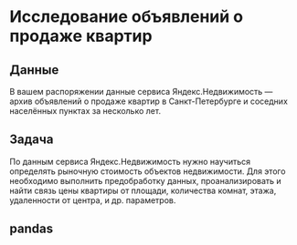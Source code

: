 
# Исследование объявлений о продаже квартир
## Данные
В вашем распоряжении данные сервиса Яндекс.Недвижимость — архив объявлений о продаже квартир в Санкт-Петербурге и соседних населённых пунктах за несколько лет.
## Задача
По данным сервиса Яндекс.Недвижимость нужно научиться определять рыночную стоимость объектов недвижимости. Для этого необходимо выполнить предобработку данных,  проанализировать и найти связь цены квартиры от площади, количества комнат, этажа, удаленности от центра, и др. параметров. 
## pandas
